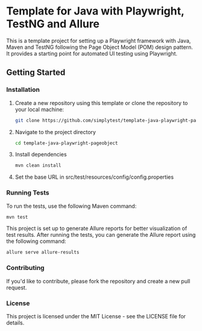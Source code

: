# Template for Java with Playwright, TestNG and Allure

This is a template project for setting up a Playwright framework with Java, Maven and TestNG following the Page Object Model (POM) design pattern. It provides a starting point for automated UI testing using Playwright.

## Getting Started

### Installation

1. Create a new repository using this template or clone the repository to your local machine:

   ```bash
   git clone https://github.com/simplytest/template-java-playwright-pageobject.git
   ```
2. Navigate to the project directory

   ```bash
   cd template-java-playwright-pageobject
   ```
3. Install dependencies

    ```bash
    mvn clean install
    ```
4. Set the base URL in src/test/resources/config/config.properties 

### Running Tests

To run the tests, use the following Maven command:

```bash
mvn test
```

This project is set up to generate Allure reports for better visualization of test results. After running the tests, you can generate the Allure report using the following command:

```bash
allure serve allure-results
```

### Contributing

If you'd like to contribute, please fork the repository and create a new pull request.

### License

This project is licensed under the MIT License - see the LICENSE file for details.